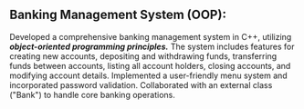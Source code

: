 ## Banking Management System (OOP):
Developed a comprehensive banking management system in C++, utilizing ***object-oriented programming principles.***
The system includes features for creating new accounts, depositing and withdrawing funds, transferring funds between accounts, listing all account holders, closing accounts, and modifying account details. Implemented a user-friendly menu system and incorporated password validation. Collaborated with an external class ("Bank") to handle core banking operations.
